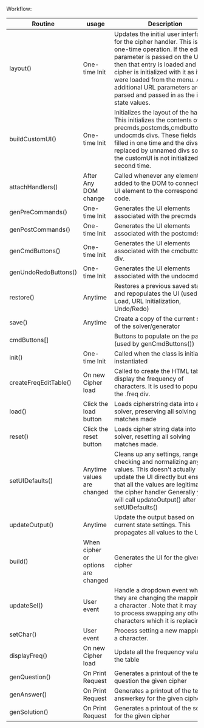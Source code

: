 
 
Workflow:

Routine | usage | Description
-------- | ----- | -------
layout() | One-time Init | Updates the initial user interface for the cipher handler.  This is a one-time operation.  If the editEntry parameter is passed on the URL, then that entry is loaded and the cipher is initialized with it as if it were loaded from the menu.  Any additional URL parameters are parsed and passed in as the initial state values.
buildCustomUI() | One-time Init | Initializes the layout of the handler.  This initializes the contents of the precmds,postcmds,cmdbuttons,pre undocmds divs.  These fields are filled in one time and the divs are replaced by unnamed divs so that the customUI is not initialized a second time.
attachHandlers() | After Any DOM change | Called whenever any elements are added to the DOM to connect the UI element to the corresponding code.
genPreCommands() | One-time Init | Generates the UI elements associated with the precmds div.
genPostCommands() | One-time Init | Generates the UI elements associated with the postcmds div.
genCmdButtons() | One-time Init | Generates the UI elements associated with the cmdbuttons div.
genUndoRedoButtons() | One-time Init | Generates the UI elements associated with the undocmds div.
restore() | Anytime | Restores a previous saved state and repopulates the UI (used for Load, URL Initialization, Undo/Redo)
save() | Anytime | Create a copy of the current state of the solver/generator
cmdButtons[] |  | Buttons to populate on the page (used by genCmdButtons())
init() | One-time Init | Called when the class is initially instantiated
createFreqEditTable() | On new Cipher load | Called to create the HTML table to display the frequency of characters.  It is used to populate the .freq div.
load() | Click the load button | Loads cipherstring data into a solver, preserving all solving matches made
reset() | Click the reset button | Loads cipher string data into a solver, resetting all solving matches made.
setUIDefaults() | Anytime values are changed | Cleans up any settings, range checking and normalizing any values. This doesn't actually update the UI directly but ensures that all the values are legitimate for the cipher handler Generally you will call updateOutput() after calling setUIDefaults()
updateOutput() | Anytime | Update the output based on current state settings.  This propagates all values to the UI
build() | When cipher or options are changed | Generates the UI for the given cipher
updateSel() | User event | Handle a dropdown event when they are changing the mapping for a character .  Note that it may have to process swapping any other characters which it is replacing
setChar() | User event | Process setting a new mapping for a character.
displayFreq() | On new Cipher load | Update all the frequency values in the table
genQuestion() | On Print Request | Generates a printout of the test question the given cipher
genAnswer() | On Print Request | Generates a printout of the test answerkey for the given cipher
genSolution() | On Print Request | Generates a printout of the solution for the given cipher
 
 
